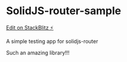 # SolidJS-router-sample

[Edit on StackBlitz ⚡️](https://stackblitz.com/edit/solidjs-templates-klajtk)

A simple testing app for solidjs-router

Such an amazing library!!!
